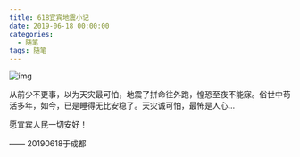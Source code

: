 ```yaml
---
title: 618宜宾地震小记
date: 2019-06-18 00:00:00
categories:
  - 随笔
tags: 随笔
---
```


![img](/imgs/201907080000.jpg)

从前少不更事，以为天灾最可怕，地震了拼命往外跑，惶恐至夜不能寐。俗世中苟活多年，如今，已是睡得无比安稳了。天灾诚可怕，最怖是人心…

愿宜宾人民一切安好！

—— 20190618于成都